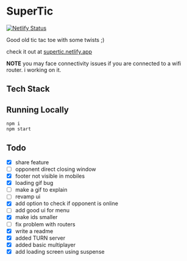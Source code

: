 # SuperTic

[![Netlify Status](https://api.netlify.com/api/v1/badges/406ea4f8-05dc-4c30-a4c6-3671e5cbbacc/deploy-status)](https://app.netlify.com/sites/supertic/deploys)

Good old tic tac toe with some twists ;)

check it out at [supertic.netlify.app](https://supertic.netlify.app)

**NOTE** you may face connectivity issues if you are connected to a wifi router. i working on it.

## Tech Stack

## Running Locally

```
npm i
npm start
```

## Todo

- [x] share feature
- [ ] opponent direct closing window
- [x] footer not visible in mobiles
- [x] loading gif bug
- [ ] make a gif to explain
- [ ] revamp ui
- [x] add option to check if opponent is online
- [ ] add good ui for menu
- [x] make ids smaller
- [ ] fix problem with routers
- [x] write a readme
- [x] added TURN server
- [x] added basic multiplayer
- [x] add loading screen using suspense

